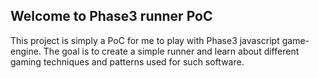 ## Welcome to Phase3 runner PoC

This project is simply a PoC for me to play with Phase3 javascript game-engine. The goal is to create a simple runner and learn about different gaming techniques and patterns used for such software.

